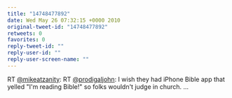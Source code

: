 ```yaml
---
title: "14748477892"
date: Wed May 26 07:32:15 +0000 2010
original-tweet-id: "14748477892"
retweets: 0
favorites: 0
reply-tweet-id: ""
reply-user-id: ""
reply-user-screen-name: ""
---
```

RT <a href="https://twitter.com/mikeatzanity">@mikeatzanity</a>: RT <a href="https://twitter.com/prodigaljohn">@prodigaljohn</a>: I wish they had iPhone Bible app that yelled "I'm reading Bible!" so folks wouldn't judge in church. ...
